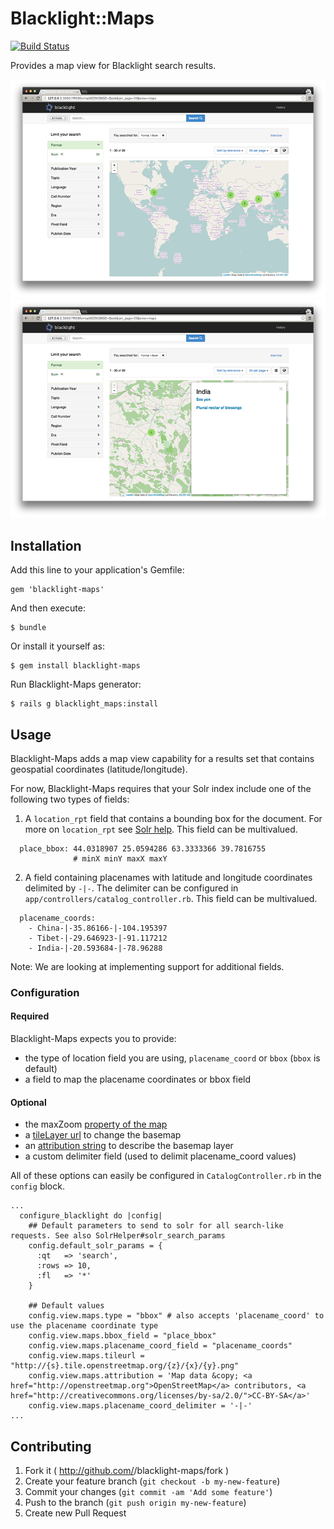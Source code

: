 # Blacklight::Maps

[![Build Status](https://travis-ci.org/sul-dlss/blacklight-maps.png?branch=master)](https://travis-ci.org/sul-dlss/blacklight-maps)

Provides a map view for Blacklight search results.

![Screen shot](docs/map-view.png)
![Screen shot](docs/map-sidebar.png)

## Installation

Add this line to your application's Gemfile:

    gem 'blacklight-maps'

And then execute:

    $ bundle

Or install it yourself as:

    $ gem install blacklight-maps
    
Run Blacklight-Maps generator:
    
    $ rails g blacklight_maps:install

## Usage

Blacklight-Maps adds a map view capability for a results set that contains geospatial coordinates (latitude/longitude).

For now, Blacklight-Maps requires that your Solr index include one of the following two types of fields:

1. A `location_rpt` field that contains a bounding box for the document.  For more on `location_rpt` see [Solr help](https://cwiki.apache.org/confluence/display/solr/Spatial+Search). This field can be multivalued.
```
  place_bbox: 44.0318907 25.0594286 63.3333366 39.7816755
              # minX minY maxX maxY
```

2. A field containing placenames with latitude and longitude coordinates delimited by `-|-`. The delimiter can be configured in `app/controllers/catalog_controller.rb`.  This field can be multivalued.
```  
  placename_coords:
    - China-|-35.86166-|-104.195397
    - Tibet-|-29.646923-|-91.117212
    - India-|-20.593684-|-78.96288
```

Note: We are looking at implementing support for additional fields.

### Configuration

#### Required
Blacklight-Maps expects you to provide:

- the type of location field you are using, `placename_coord` or `bbox` (`bbox` is default)
- a field to map the placename coordinates or bbox field

#### Optional

- the maxZoom [property of the map](http://leafletjs.com/reference.html#map-maxzoom)
- a [tileLayer url](http://leafletjs.com/reference.html#tilelayer-l.tilelayer) to change the basemap
- an [attribution string](http://leafletjs.com/reference.html#tilelayer-attribution) to describe the basemap layer
- a custom delimiter field (used to delimit placename_coord values)

All of these options can easily be configured in `CatalogController.rb` in the `config` block.

```
...
  configure_blacklight do |config|
    ## Default parameters to send to solr for all search-like requests. See also SolrHelper#solr_search_params
    config.default_solr_params = {
      :qt   => 'search',
      :rows => 10,
      :fl   => '*'
    }

    ## Default values
    config.view.maps.type = "bbox" # also accepts 'placename_coord' to use the placename coordinate type
    config.view.maps.bbox_field = "place_bbox"
    config.view.maps.placename_coord_field = "placename_coords"
    config.view.maps.tileurl = "http://{s}.tile.openstreetmap.org/{z}/{x}/{y}.png"
    config.view.maps.attribution = 'Map data &copy; <a href="http://openstreetmap.org">OpenStreetMap</a> contributors, <a href="http://creativecommons.org/licenses/by-sa/2.0/">CC-BY-SA</a>'
    config.view.maps.placename_coord_delimiter = '-|-'
...

```


## Contributing

1. Fork it ( http://github.com/<my-github-username>/blacklight-maps/fork )
2. Create your feature branch (`git checkout -b my-new-feature`)
3. Commit your changes (`git commit -am 'Add some feature'`)
4. Push to the branch (`git push origin my-new-feature`)
5. Create new Pull Request
